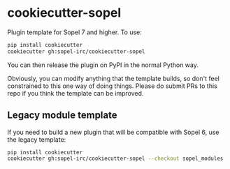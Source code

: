 # cookiecutter-sopel
Plugin template for Sopel 7 and higher. To use:

```sh
pip install cookiecutter
cookiecutter gh:sopel-irc/cookiecutter-sopel
```

You can then release the plugin on PyPI in the normal Python way.

Obviously, you can modify anything that the template builds, so don't feel
constrained to this one way of doing things. Please do submit PRs to this repo
if you think the template can be improved.

## Legacy module template
If you need to build a new plugin that will be compatible with Sopel 6, use the
legacy template:

```sh
pip install cookiecutter
cookiecutter gh:sopel-irc/cookiecutter-sopel --checkout sopel_modules
```

